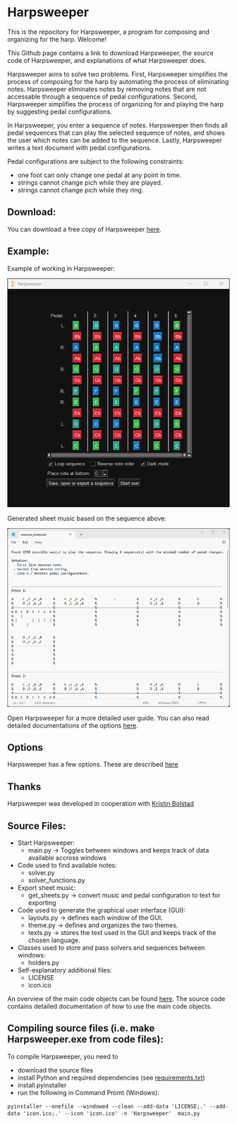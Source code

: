 # Harpsweeper
This is the repocitory for Harpsweeper, a program for composing and organizing for the harp. Welcome!

This Github page contains a link to download Harpsweeper, the source code of Harpsweeper, and explanations of what Harpsweeper does. 

Harpsweeper aims to solve two problems. First, Harpsweeper simplifies the process of composing for the harp by automating the process of eliminating notes. Harpsweeper eliminates notes by removing notes that are not accessable through a sequence of pedal configurations. Second, Harpsweeper simplifies the process of organizing for and playing the harp by suggesting pedal configurations. 

In Harpsweeper, you enter a sequence of notes. Harpsweeper then finds all pedal sequences that can play the selected sequence of notes, and shows the user which notes can be added to the sequence. Lastly, Harpsweeper writes a text document with pedal configurations. 

Pedal configurations are subject to the following constraints: 
 - one foot can only change one pedal at any point in time.
 - strings cannot change pich while they are played.
 - strings cannot change pich while they ring.

## Download: 

You can download a free copy of Harpsweeper [here](https://www.dropbox.com/scl/fi/xp1fs40lh7kjn7fwa1m4a/Harpsweeper.exe?rlkey=l376cwyrrmde5t23czvv4ma5z&dl=0).

## Example: 

Example of working in Harpsweeper: 

<img src="https://raw.githubusercontent.com/adamreir/harpsweeper/main/example_images/harpsweeper_example.png" alt="drawing" width="700"/>

Generated sheet music based on the sequence above: 

<img src="https://raw.githubusercontent.com/adamreir/harpsweeper/main/example_images/example_sheets.png" alt="drawing" width="700"/>

Open Harpsweeper for a more detailed user guide. You can also read detailed documentations of the options [here](documentation/options_explained.md). 

## Options

Harpsweeper has a few options. These are described [here](https://github.com/adamreir/harpsweeper/blob/main/documentation/options_explained.md)

## Thanks

Harpsweeper was developed in cooperation with [Kristin Bolstad](https://www.kristinbolstad.com/)

## Source Files: 
 - Start Harpsweeper:
   - main.py -> Toggles between windows and keeps track of data available accross windows
 - Code used to find available notes: 
   - solver.py
   - solver_functions.py
 - Export sheet music:
   - get_sheets.py -> convert music and pedal configuration to text for exporting
 - Code used to generate the graphical user interface (GUI):
   - layouts.py -> defines each window of the GUI. 
   - theme.py -> defines and organizes the two themes.
   - texts.py -> stores the text used in the GUI and keeps track of the chosen language.
 - Classes used to store and pass solvers and sequences between windows:
   - holders.py
 - Self-explanatory additional files:
   - LICENSE
   - icon.ico

An overview of the main code objects can be found [here](documentation/main_code_objects.md). The source code contains detailed documentation of how to use the main code objects. 

## Compiling source files (i.e. make Harpsweeper.exe from code files):

To compile Harpsweeper, you need to
 - download the source files
 - install Python and required dependencies (see [requirements.txt](requirements.txt))
 - install pyinstaller
 - run the following in Command Promt (Windows):  
```
pyinstaller --onefile --windowed --clean --add-data 'LICENSE;.' --add-data 'icon.ico;.' --icon 'icon.ico' -n 'Harpsweeper'  main.py
```
